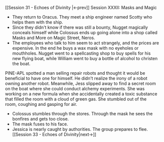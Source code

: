 [[Session 31 - Echoes of Divinity |<-prev]]
Session XXXII: Masks and Magic
- They return to Oracus. They meet a ship engineer named Scotty who helps them with the ship. 
- Since they didn't know if there was still a bounty, Nugget magically conceals himself while Colossus ends up going alone into a shop called Masks and More on Magic Street, Neros. 
- The employees who talk to him seem to act strangely, and the prices are expensive. In the end he buys a wax mask with no eyeholes or mouthholes.
Nugget went to a spellcasting shop to buy spells for his new flying boat, while William went to buy a bottle of alcohol to christen the boat.

PINE-APL spotted a man selling repair robots and thought it would be beneficial to have one for himself. He didn't realize the irony of a robot owning another robot. Meanwhile, Jess slipped away to find a secret room on the boat where she could conduct alchemy experiments. She was working on a new formula when she accidentally created a toxic substance that filled the room with a cloud of green gas. She stumbled out of the room, coughing and gasping for air.

- Colossus stumbles through the stores. Through the mask he sees the bonfires and gets too close.
- The mask fuses to his face.
- Jessica is nearly caught by authorities. The group prepares to flee.
[[Session 33 - Echoes of Divinity|next->]]